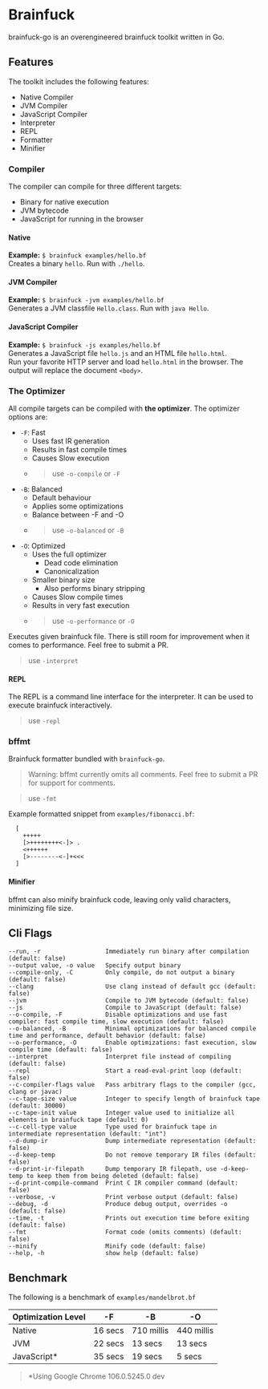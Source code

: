 # Brainfuck

brainfuck-go is an overengineered brainfuck toolkit written in Go.

## Features

The toolkit includes the following features:

- Native Compiler
- JVM Compiler
- JavaScript Compiler
- Interpreter
- REPL
- Formatter
- Minifier

### Compiler

The compiler can compile for three different targets:

- Binary for native execution
- JVM bytecode
- JavaScript for running in the browser

#### Native

**Example:** `$ brainfuck examples/hello.bf`  
Creates a binary `hello`. Run with `./hello`.

#### JVM Compiler

**Example:** `$ brainfuck -jvm examples/hello.bf`  
Generates a JVM classfile `Hello.class`. Run with `java Hello`.

#### JavaScript Compiler

**Example:** `$ brainfuck -js examples/hello.bf`  
Generates a JavaScript file `hello.js` and an HTML file `hello.html`.  
Run your favorite HTTP server and load `hello.html` in the browser.
The output will replace the document `<body>`.

### The Optimizer

All compile targets can be compiled with **the optimizer**. The optimizer options are:

- `-F`: Fast
  - Uses fast IR generation
  - Results in fast compile times
  - Causes Slow execution
  - > use `-o-compile` or `-F`
- `-B`: Balanced
  - Default behaviour
  - Applies some optimizations
  - Balance between -F and -O
  - > use `-o-balanced` or `-B`
- `-O`: Optimized
  - Uses the full optimizer
    - Dead code elimination
    - Canonicalization
  - Smaller binary size
    - Also performs binary stripping
  - Causes Slow compile times
  - Results in very fast execution
  - > use `-o-performance` or `-O`

Executes given brainfuck file.
There is still room for improvement when it comes to performance. Feel free to submit a PR.

> use `-interpret`

#### REPL

The REPL is a command line interface for the interpreter.
It can be used to execute brainfuck interactively.

> use `-repl`

### bffmt

Brainfuck formatter bundled with `brainfuck-go`.  
> Warning: bffmt currently omits all comments. Feel free to submit a PR for support for comments.  

> use `-fmt`

Example formatted snippet from `examples/fibonacci.bf`:

```brainfuck
  [
    +++++
    [>++++++++<-]> .
    <++++++
    [>--------<-]+<<<
  ]
```

#### Minifier

bffmt can also minify brainfuck code, leaving only valid characters, minimizing file size.

## Cli Flags

```plaintext
--run, -r                  Immediately run binary after compilation (default: false)
--output value, -o value   Specify output binary
--compile-only, -C         Only compile, do not output a binary (default: false)
--clang                    Use clang instead of default gcc (default: false)
--jvm                      Compile to JVM bytecode (default: false)
--js                       Compile to JavaScript (default: false)
--o-compile, -F            Disable optimizations and use fast compiler: fast compile time, slow execution (default: false)
--o-balanced, -B           Minimal optimizations for balanced compile time and performance, default behavior (default: false)
--o-performance, -O        Enable optimizations: fast execution, slow compile time (default: false)
--interpret                Interpret file instead of compiling (default: false)
--repl                     Start a read-eval-print loop (default: false)
--c-compiler-flags value   Pass arbitrary flags to the compiler (gcc, clang or javac)
--c-tape-size value        Integer to specify length of brainfuck tape (default: 30000)
--c-tape-init value        Integer value used to initialize all elements in brainfuck tape (default: 0)
--c-cell-type value        Type used for brainfuck tape in intermediate representation (default: "int")
--d-dump-ir                Dump intermediate representation (default: false)
--d-keep-temp              Do not remove temporary IR files (default: false)
--d-print-ir-filepath      Dump temporary IR filepath, use -d-keep-temp to keep them from being deleted (default: false)
--d-print-compile-command  Print C IR compiler command (default: false)
--verbose, -v              Print verbose output (default: false)
--debug, -d                Produce debug output, overrides -o (default: false)
--time, -t                 Prints out execution time before exiting (default: false)
--fmt                      Format code (omits comments) (default: false)
--minify                   Minify code (default: false)
--help, -h                 show help (default: false)
```

## Benchmark

The following is a benchmark of `examples/mandelbrot.bf`

| Optimization Level | -F      | -B         | -O         |
| ------------------ | ------- | ---------- | ---------- |
| Native             | 16 secs | 710 millis | 440 millis |
| JVM                | 22 secs | 13 secs    | 13 secs    |
| JavaScript*        | 35 secs | 19 secs    | 5 secs     |

> *Using Google Chrome 106.0.5245.0 dev
